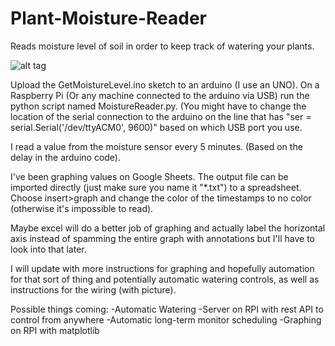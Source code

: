 # Plant-Moisture-Reader
Reads moisture level of soil in order to keep track of watering your plants.


![alt tag](http://i.imgur.com/A4MXf7s.png)

Upload the GetMoistureLevel.ino sketch to an arduino (I use an UNO).
On a Raspberry Pi (Or any machine connected to the arduino via USB) run the python script named MoistureReader.py. (You might 
have to change the location of the serial connection to the arduino on the line that has "ser = 
serial.Serial('/dev/ttyACM0', 9600)" based on which USB port you use.

I read a value from the moisture sensor every 5 minutes. (Based on the delay in the arduino code).

I've been graphing values on Google Sheets. The output file can be imported directly (just make sure you name it "*.txt") to a 
spreadsheet. Choose insert>graph and change the color of the timestamps to no color (otherwise it's impossible to read).

Maybe excel will do a better job of graphing and actually label the horizontal axis instead of spamming the entire graph with 
annotations but I'll have to look into that later.

I will update with more instructions for graphing and hopefully automation for that sort of thing and potentially automatic 
watering controls, as well as instructions for the wiring (with picture).

Possible things coming: 
-Automatic Watering
-Server on RPI with rest API to control from anywhere
-Automatic long-term monitor scheduling
-Graphing on RPI with matplotlib
